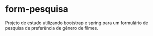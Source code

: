 # form-pesquisa
Projeto de estudo utilizando bootstrap e spring para um formulário de pesquisa de preferência de gênero de filmes.
